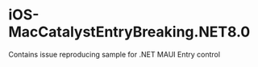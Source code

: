 # iOS-MacCatalystEntryBreaking.NET8.0
Contains issue reproducing sample for .NET MAUI Entry control

